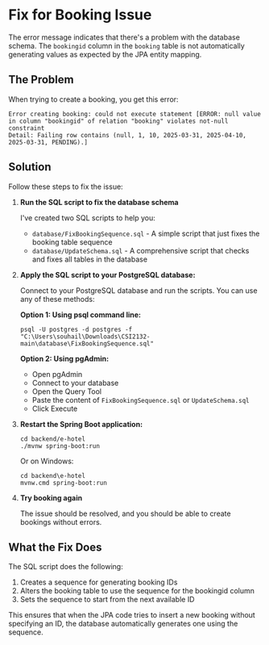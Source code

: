 # Fix for Booking Issue

The error message indicates that there's a problem with the database schema. The `bookingid` column in the `booking` table is not automatically generating values as expected by the JPA entity mapping.

## The Problem

When trying to create a booking, you get this error:
```
Error creating booking: could not execute statement [ERROR: null value in column "bookingid" of relation "booking" violates not-null constraint
Detail: Failing row contains (null, 1, 10, 2025-03-31, 2025-04-10, 2025-03-31, PENDING).]
```

## Solution

Follow these steps to fix the issue:

1. **Run the SQL script to fix the database schema**

   I've created two SQL scripts to help you:
   
   - `database/FixBookingSequence.sql` - A simple script that just fixes the booking table sequence
   - `database/UpdateSchema.sql` - A comprehensive script that checks and fixes all tables in the database

2. **Apply the SQL script to your PostgreSQL database:**
   
   Connect to your PostgreSQL database and run the scripts. You can use any of these methods:
   
   **Option 1: Using psql command line:**
   ```
   psql -U postgres -d postgres -f "C:\Users\souhail\Downloads\CSI2132-main\database\FixBookingSequence.sql"
   ```
   
   **Option 2: Using pgAdmin:**
   - Open pgAdmin
   - Connect to your database
   - Open the Query Tool
   - Paste the content of `FixBookingSequence.sql` or `UpdateSchema.sql`
   - Click Execute

3. **Restart the Spring Boot application:**
   ```
   cd backend/e-hotel
   ./mvnw spring-boot:run
   ```
   Or on Windows:
   ```
   cd backend\e-hotel
   mvnw.cmd spring-boot:run
   ```

4. **Try booking again**

   The issue should be resolved, and you should be able to create bookings without errors.

## What the Fix Does

The SQL script does the following:

1. Creates a sequence for generating booking IDs
2. Alters the booking table to use the sequence for the bookingid column
3. Sets the sequence to start from the next available ID

This ensures that when the JPA code tries to insert a new booking without specifying an ID, the database automatically generates one using the sequence. 